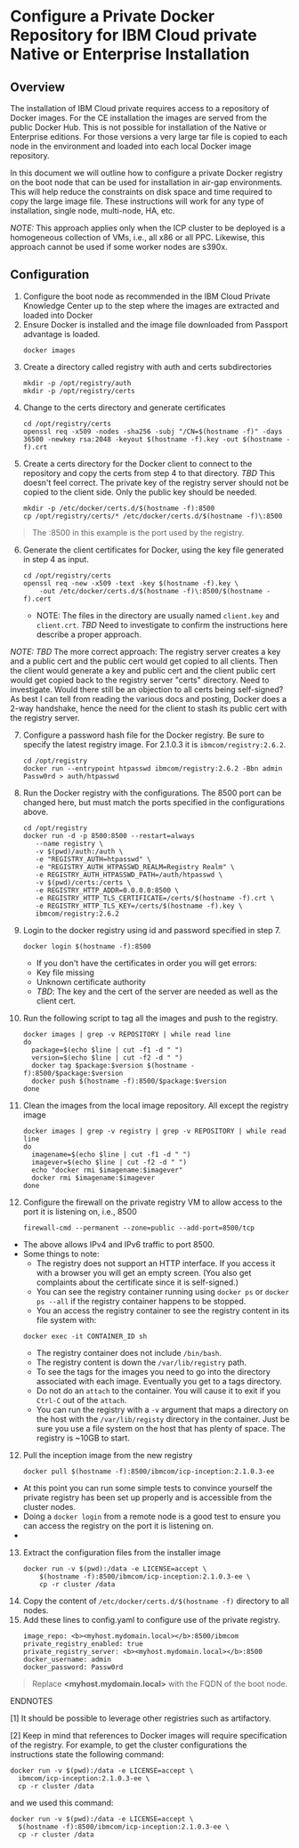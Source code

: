 Configure a Private Docker Repository for IBM Cloud private Native or Enterprise Installation
=============================================

## Overview
The installation of IBM Cloud private requires access to a repository of Docker images. For the CE installation the images are served from the public Docker Hub.
This is not possible for installation of the Native or Enterprise editions. For those versions a very large tar file is copied to each node in the environment and
loaded into each local Docker image repository.

In this document we will outline how to configure a private Docker registry on the boot node that can be used for installation in air-gap environments.
This will help reduce the constraints on disk space and time required to copy the large image file. These instructions will work for any type of installation, single
node, multi-node, HA, etc.

*NOTE:* This approach applies only when the ICP cluster to be deployed is a homogeneous collection of VMs, i.e., all x86 or all PPC.  Likewise, this approach cannot be used if some worker nodes are s390x.

Configuration
------------

1.  Configure the boot node as recommended in the IBM Cloud Private Knowledge Center up to the step where the images are extracted and loaded into Docker
2.  Ensure Docker is installed and the image file downloaded from Passport advantage is loaded.
    ```  
    docker images
    ```
3.  Create a directory called registry with auth and certs subdirectories
    ```
    mkdir -p /opt/registry/auth
    mkdir -p /opt/registry/certs
    ```
4. Change to the certs directory and generate certificates
   ```
   cd /opt/registry/certs
   openssl req -x509 -nodes -sha256 -subj "/CN=$(hostname -f)" -days 36500 -newkey rsa:2048 -keyout $(hostname -f).key -out $(hostname -f).crt
   ```
5. Create a certs directory for the Docker client to connect to the repository and copy the certs from step 4 to that directory. *TBD* This doesn't feel correct. The private key of the registry server should not be copied to the client side. Only the public key should be needed.
   ```
   mkdir -p /etc/docker/certs.d/$(hostname -f):8500
   cp /opt/registry/certs/* /etc/docker/certs.d/$(hostname -f)\:8500
   ```
 > The :8500 in this example is the port used by the registry.

6. Generate the client certificates for Docker, using the key file generated in step 4 as input.
   ```
   cd /opt/registry/certs
   openssl req -new -x509 -text -key $(hostname -f).key \
       -out /etc/docker/certs.d/$(hostname -f)\:8500/$(hostname -f).cert
   ```
   - NOTE: The files in the directory are usually named `client.key` and `client.crt`.  *TBD* Need to investigate to confirm the instructions here describe a proper approach.

*NOTE:* *TBD* The more correct approach: The registry server creates a key and a public cert and the public cert would get copied to all clients.  Then the client would generate a key and public cert and the client public cert would get copied back to the registry server "certs" directory.  Need to investigate.  Would there still be an objection to all certs being self-signed?  As best I can tell from reading the various docs and posting, Docker does a 2-way handshake, hence the need for the client to stash its public cert with the registry server.

7. Configure a password hash file for the Docker registry. Be sure to specify the latest registry image. For 2.1.0.3 it is `ibmcom/registry:2.6.2`.
   ```
   cd /opt/registry
   docker run --entrypoint htpasswd ibmcom/registry:2.6.2 -Bbn admin Passw0rd > auth/htpasswd
   ```
8. Run the Docker registry with the configurations. The 8500 port can be changed here, but must match the ports specified in the configurations above.
   ```
   cd /opt/registry
   docker run -d -p 8500:8500 --restart=always
      --name registry \
      -v $(pwd)/auth:/auth \
      -e "REGISTRY_AUTH=htpasswd" \
      -e "REGISTRY_AUTH_HTPASSWD_REALM=Registry Realm" \
      -e REGISTRY_AUTH_HTPASSWD_PATH=/auth/htpasswd \
      -v $(pwd)/certs:/certs \
      -e REGISTRY_HTTP_ADDR=0.0.0.0:8500 \
      -e REGISTRY_HTTP_TLS_CERTIFICATE=/certs/$(hostname -f).crt \
      -e REGISTRY_HTTP_TLS_KEY=/certs/$(hostname -f).key \
      ibmcom/registry:2.6.2
   ```

9. Login to the docker registry using id and password specified in step 7.
   ```
   docker login $(hostname -f):8500
   ```
   - If you don't have the certificates in order you will get errors:
   - Key file missing
   - Unknown certificate authority
   - *TBD*: The key and the cert of the server are needed as well as the client cert.

10. Run the following script to tag all the images and push to the registry.
    ```
    docker images | grep -v REPOSITORY | while read line
    do
      package=$(echo $line | cut -f1 -d " ")
      version=$(echo $line | cut -f2 -d " ")
      docker tag $package:$version $(hostname -f):8500/$package:$version
      docker push $(hostname -f):8500/$package:$version
    done
    ```

11. Clean the images from the local image repository. All except the registry image
    ```
    docker images | grep -v registry | grep -v REPOSITORY | while read line
    do
      imagename=$(echo $line | cut -f1 -d " ")
      imagever=$(echo $line | cut -f2 -d " ")
      echo "docker rmi $imagename:$imagever"
      docker rmi $imagename:$imagever
    done
    ```

12. Configure the firewall on the private registry VM to allow access to the port it is listening on, i.e., 8500
    ```
    firewall-cmd --permanent --zone=public --add-port=8500/tcp
    ```
- The above allows IPv4 and IPv6 traffic to port 8500.  
- Some things to note:
  - The registry does not support an HTTP interface.  If you access it with a browser you will get an empty screen.  (You also get complaints about the certificate since it is self-signed.)
  - You can see the registry container running using `docker ps` or `docker ps --all` if the registry container happens to be stopped.
  - You an access the registry container to see the registry content in its file system with:
  ```
  docker exec -it CONTAINER_ID sh
  ```
  - The registry container does not include `/bin/bash`.
  - The registry content is down the `/var/lib/registry` path.  
  - To see the tags for the images you need to go into the directory associated with each image.  Eventually you get to a tags directory.
  - Do not do an `attach` to the container.  You will cause it to exit if you `Ctrl-C` out of the `attach`.
  - You can run the registry with a `-v` argument that maps a directory on the host with the `/var/lib/registy` directory in the container.  Just be sure you use a file system on the host that has plenty of space.  The registry is ~10GB to start.

12. Pull the inception image from the new registry
    ```
    docker pull $(hostname -f):8500/ibmcom/icp-inception:2.1.0.3-ee
    ```

- At this point you can run some simple tests to convince yourself the private registry has been set up properly and is accessible from the cluster nodes.
- Doing a `docker login` from a remote node is a good test to ensure you can access the registry on the port it is listening on.
-
13. Extract the configuration files from the installer image
    ```
    docker run -v $(pwd):/data -e LICENSE=accept \
        $(hostname -f):8500/ibmcom/icp-inception:2.1.0.3-ee \
        cp -r cluster /data
    ```
14. Copy the content of `/etc/docker/certs.d/$(hostname -f)` directory to all nodes.
15. Add these lines to config.yaml to configure use of the private registry.
    ```
    image_repo: <b><myhost.mydomain.local></b>:8500/ibmcom
    private_registry_enabled: true
    private_registry_server: <b><myhost.mydomain.local></b>:8500
    docker_username: admin
    docker_password: Passw0rd
    ```

> Replace **<myhost.mydomain.local>** with the FQDN of the boot node.

ENDNOTES

[1] It should be possible to leverage other registries such as artifactory.

[2] Keep in mind that references to Docker images will require specification of the registry. For example, to get the cluster configurations the
instructions state the following command:
   ```
   docker run -v $(pwd):/data -e LICENSE=accept \
     ibmcom/icp-inception:2.1.0.3-ee \
     cp -r cluster /data
   ```
and we used this command:
   ```
   docker run -v $(pwd):/data -e LICENSE=accept \
     $(hostname -f):8500/ibmcom/icp-inception:2.1.0.3-ee \
     cp -r cluster /data
   ```
